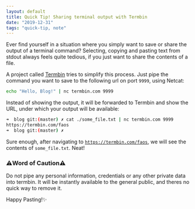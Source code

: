 ```yaml
---
layout: default
title: Quick Tip! Sharing terminal output with Termbin
date: "2019-12-31"
tags: "quick-tip, note"
---
```


Ever find yourself in a situation where you simply want to save or share the output of a terminal command? Selecting, copying and pasting text from stdout always feels quite tedious, if you just want to share the contents of a file.

A project called [Termbin](https://termbin.com/) tries to simplify this process. Just pipe the command you want to save to the following url on port `9999`, using Netcat:

```sh
echo "Hello, Blog!" | nc termbin.com 9999
```

Instead of showing the output, it will be forwarded to Termbin and show the URL, under which your output will be available:

```sh
➜  blog git:(master) ✗ cat ./some_file.txt | nc termbin.com 9999
https://termbin.com/faos
➜  blog git:(master) ✗
```

Sure enough, after navigating to [`https://termbin.com/faos`](https://termbin.com/faos), we will see the contents of `some_file.txt`. Neat!

### ⚠️Word of Caution⚠️

Do not pipe any personal information, credentials or any other private data into termbin. It will be instantly available to the general public, and theres no quick way to remove it.

Happy Pasting!✨
